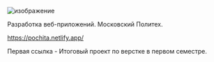 ![изображение](https://user-images.githubusercontent.com/95151966/219960173-998e79af-8ffe-4f99-9f1a-e6453d94af46.png)

Разработка веб-приложений. Московский Политех.

https://pochita.netlify.app/

Первая ссылка - Итоговый проект по верстке в первом семестре.
